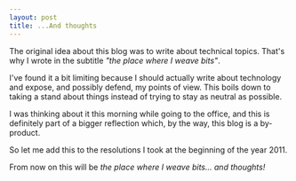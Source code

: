 ```yaml
---
layout: post
title: ...And thoughts
---
```


The original idea about this blog was to write about technical topics. That's why I wrote in the subtitle *"the place where I weave bits"*. 

I've found it a bit limiting because I should actually write about technology and expose, and possibly defend, my points of view. This boils down to taking a stand about things instead of trying to stay as neutral as possible.

I was thinking about it this morning while going to the office, and this is definitely part of a bigger reflection which, by the way, this blog is a by-product.

So let me add this to the resolutions I took at the beginning of the year 2011.

From now on this will be *the place where I weave bits... and thoughts!*
